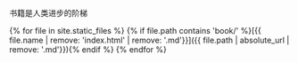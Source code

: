 书籍是人类进步的阶梯

{% for file in site.static_files %}
{% if file.path contains 'book/' %}[{{ file.name | remove: 'index.html' | remove: '.md'}}]({{ file.path | absolute_url | remove: '.md'}}){% endif %}
{% endfor %}